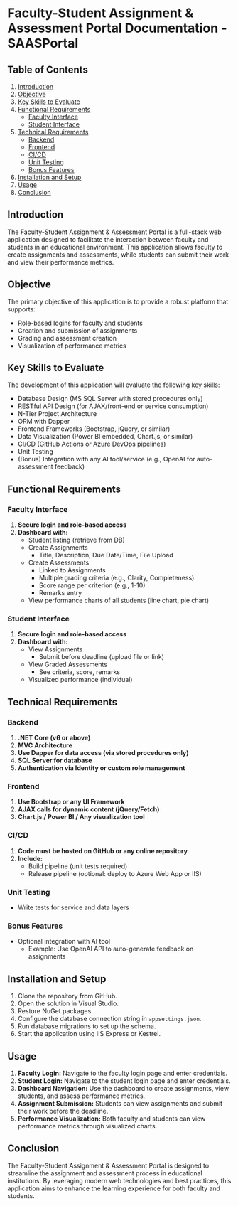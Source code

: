 # Faculty-Student Assignment & Assessment Portal Documentation - SAASPortal

## Table of Contents
1. [Introduction](#introduction)
2. [Objective](#objective)
3. [Key Skills to Evaluate](#key-skills-to-evaluate)
4. [Functional Requirements](#functional-requirements)
   - [Faculty Interface](#faculty-interface)
   - [Student Interface](#student-interface)
5. [Technical Requirements](#technical-requirements)
   - [Backend](#backend)
   - [Frontend](#frontend)
   - [CI/CD](#ci-cd)
   - [Unit Testing](#unit-testing)
   - [Bonus Features](#bonus-features)
6. [Installation and Setup](#installation-and-setup)
7. [Usage](#usage)
8. [Conclusion](#conclusion)

## Introduction
The Faculty-Student Assignment & Assessment Portal is a full-stack web application designed to facilitate the interaction between faculty and students in an educational environment. This application allows faculty to create assignments and assessments, while students can submit their work and view their performance metrics.

## Objective
The primary objective of this application is to provide a robust platform that supports:
- Role-based logins for faculty and students
- Creation and submission of assignments
- Grading and assessment creation
- Visualization of performance metrics

## Key Skills to Evaluate
The development of this application will evaluate the following key skills:
- Database Design (MS SQL Server with stored procedures only)
- RESTful API Design (for AJAX/front-end or service consumption)
- N-Tier Project Architecture
- ORM with Dapper
- Frontend Frameworks (Bootstrap, jQuery, or similar)
- Data Visualization (Power BI embedded, Chart.js, or similar)
- CI/CD (GitHub Actions or Azure DevOps pipelines)
- Unit Testing
- (Bonus) Integration with any AI tool/service (e.g., OpenAI for auto-assessment feedback)

## Functional Requirements

### Faculty Interface
1. **Secure login and role-based access**
2. **Dashboard with:**
   - Student listing (retrieve from DB)
   - Create Assignments
     - Title, Description, Due Date/Time, File Upload
   - Create Assessments
     - Linked to Assignments
     - Multiple grading criteria (e.g., Clarity, Completeness)
     - Score range per criterion (e.g., 1-10)
     - Remarks entry
   - View performance charts of all students (line chart, pie chart)

### Student Interface
1. **Secure login and role-based access**
2. **Dashboard with:**
   - View Assignments
     - Submit before deadline (upload file or link)
   - View Graded Assessments
     - See criteria, score, remarks
   - Visualized performance (individual)

## Technical Requirements

### Backend
1. **.NET Core (v6 or above)**
2. **MVC Architecture**
3. **Use Dapper for data access (via stored procedures only)**
4. **SQL Server for database**
5. **Authentication via Identity or custom role management**

### Frontend
1. **Use Bootstrap or any UI Framework**
2. **AJAX calls for dynamic content (jQuery/Fetch)**
3. **Chart.js / Power BI / Any visualization tool**

### CI/CD
1. **Code must be hosted on GitHub or any online repository**
2. **Include:**
   - Build pipeline (unit tests required)
   - Release pipeline (optional: deploy to Azure Web App or IIS)

### Unit Testing
- Write tests for service and data layers  

### Bonus Features
- Optional integration with AI tool
  - Example: Use OpenAI API to auto-generate feedback on assignments

## Installation and Setup
1. Clone the repository from GitHub.
2. Open the solution in Visual Studio.
3. Restore NuGet packages.
4. Configure the database connection string in `appsettings.json`.
5. Run database migrations to set up the schema.
6. Start the application using IIS Express or Kestrel.

## Usage
1. **Faculty Login:** Navigate to the faculty login page and enter credentials.
2. **Student Login:** Navigate to the student login page and enter credentials.
3. **Dashboard Navigation:** Use the dashboard to create assignments, view students, and assess performance metrics.
4. **Assignment Submission:** Students can view assignments and submit their work before the deadline.
5. **Performance Visualization:** Both faculty and students can view performance metrics through visualized charts.

## Conclusion
The Faculty-Student Assignment & Assessment Portal is designed to streamline the assignment and assessment process in educational institutions. By leveraging modern web technologies and best practices, this application aims to enhance the learning experience for both faculty and students.
